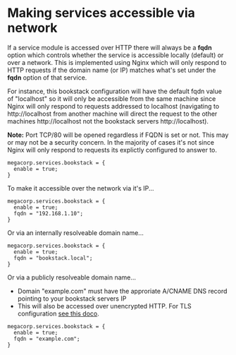 # Making services accessible via network

If a service module is accessed over HTTP there will always be a **fqdn** option which controls whether the service is accessible locally (default) or over a network. This is implemented using Nginx which will only respond to HTTP requests if the domain name (or IP) matches what's set under the **fqdn** option of that service.

For instance, this bookstack configuration will have the default fqdn value of "localhost" so it will only be accessible from the same machine since Nginx will only respond to requests addressed to localhost (navigating to http://localhost from another machine will direct the request to the other machines http://localhost not the bookstack servers http://localhost).

**Note:** Port TCP/80 will be opened regardless if FQDN is set or not. This may or may not be a security concern. In the majority of cases it's not since Nginx will only respond to requests its explictly configured to answer to.
```
megacorp.services.bookstack = {
  enable = true;
}
```
To make it accessible over the network via it's IP...
```
megacorp.services.bookstack = {
  enable = true;
  fqdn = "192.168.1.10";
}
```
Or via an internally resolveable domain name...
```
megacorp.services.bookstack = {
  enable = true;
  fqdn = "bookstack.local";
}
```
Or via a publicly resolveable domain name...
- Domain "example.com" must have the approriate A/CNAME DNS record pointing to your bookstack servers IP
- This will also be accessed over unencrypted HTTP. For TLS configuration [see this doco](https://github.com/rapture-mc/mgc-nixos/tree/main/modules/_shared/nginx).
```
megacorp.services.bookstack = {
  enable = true;
  fqdn = "example.com";
}
```
